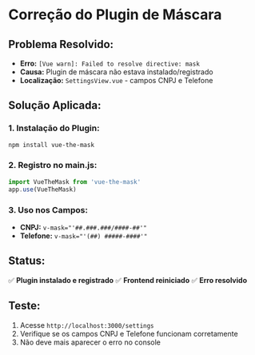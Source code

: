 # Correção do Plugin de Máscara

## Problema Resolvido:
- **Erro:** `[Vue warn]: Failed to resolve directive: mask`
- **Causa:** Plugin de máscara não estava instalado/registrado
- **Localização:** `SettingsView.vue` - campos CNPJ e Telefone

## Solução Aplicada:

### 1. Instalação do Plugin:
```bash
npm install vue-the-mask
```

### 2. Registro no main.js:
```javascript
import VueTheMask from 'vue-the-mask'
app.use(VueTheMask)
```

### 3. Uso nos Campos:
- **CNPJ:** `v-mask="'##.###.###/####-##'"`
- **Telefone:** `v-mask="'(##) #####-####'"`

## Status:
✅ **Plugin instalado e registrado**
✅ **Frontend reiniciado**
✅ **Erro resolvido**

## Teste:
1. Acesse `http://localhost:3000/settings`
2. Verifique se os campos CNPJ e Telefone funcionam corretamente
3. Não deve mais aparecer o erro no console
